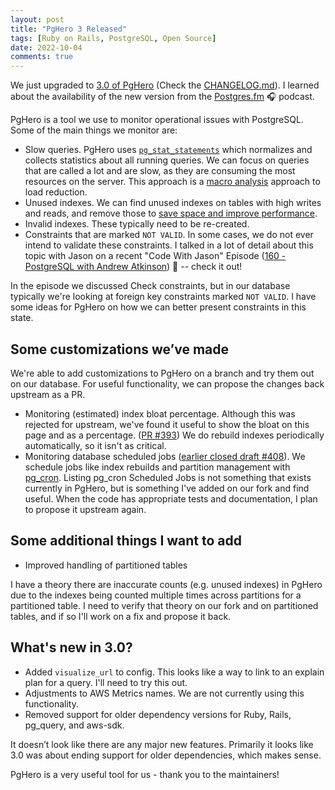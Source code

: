 ```yaml
---
layout: post
title: "PgHero 3 Released"
tags: [Ruby on Rails, PostgreSQL, Open Source]
date: 2022-10-04
comments: true
---
```


We just upgraded to [3.0 of PgHero](https://github.com/ankane/pghero) (Check the [CHANGELOG.md](https://github.com/ankane/pghero/blob/master/CHANGELOG.md)). I learned about the availability of the new version from the [Postgres.fm](https://postgres.fm/) 🎧 podcast.

PgHero is a tool we use to monitor operational issues with PostgreSQL. Some of the main things we monitor are:

* Slow queries. PgHero uses [`pg_stat_statements`](https://www.postgresql.org/docs/current/pgstatstatements.html) which normalizes and collects statistics about all running queries. We can focus on queries that are called a lot and are slow, as they are consuming the most resources on the server. This approach is a [macro analysis](https://postgres.fm/episodes/macro-query-analysis-intro) approach to load reduction.
* Unused indexes. We can find unused indexes on tables with high writes and reads, and remove those to [save space and improve performance](/blog/2021/07/30/postgresql-index-maintenance).
* Invalid indexes. These typically need to be re-created.
* Constraints that are marked `NOT VALID`. In some cases, we do not ever intend to validate these constraints. I talked in a lot of detail about this topic with Jason on a recent "Code With Jason" Episode ([160 - PostgreSQL with Andrew Atkinson](https://www.codewithjason.com/podcast/11223850-160-postgresql-with-andrew-atkinson/)) 🎤 -- check it out!

In the episode we discussed Check constraints, but in our database typically we're looking at foreign key constraints marked `NOT VALID`. I have some ideas for PgHero on how we can better present constraints in this state.

## Some customizations we’ve made
We're able to add customizations to PgHero on a branch and try them out on our database. For useful functionality, we can propose the changes back upstream as a PR.

* Monitoring (estimated) index bloat percentage. Although this was rejected for upstream, we've found it useful to show the bloat on this page and as a percentage. ([PR #393](https://github.com/ankane/pghero/pull/393)) We do rebuild indexes periodically automatically, so it isn't as critical.
* Monitoring database scheduled jobs ([earlier closed draft #408](https://github.com/ankane/pghero/pull/408)). We schedule jobs like index rebuilds and partition management with [pg_cron](https://github.com/citusdata/pg_cron). Listing pg_cron Scheduled Jobs is not something that exists currently in PgHero, but is something I've added on our fork and find useful. When the code has appropriate tests and documentation, I plan to propose it upstream again.

## Some additional things I want to add
* Improved handling of partitioned tables

I have a theory there are inaccurate counts (e.g. unused indexes) in PgHero due to the indexes being counted multiple times across partitions for a partitioned table. I need to verify that theory on our fork and on partitioned tables, and if so I'll work on a fix and propose it back.

## What's new in 3.0?
* Added `visualize_url` to config. This looks like a way to link to an explain plan for a query. I'll need to try this out.
* Adjustments to AWS Metrics names. We are not currently using this functionality.
* Removed support for older dependency versions for Ruby, Rails, pg_query, and aws-sdk.

It doesn’t look like there are any major new features. Primarily it looks like 3.0 was about ending support for older dependencies, which makes sense.

PgHero is a very useful tool for us - thank you to the maintainers!
